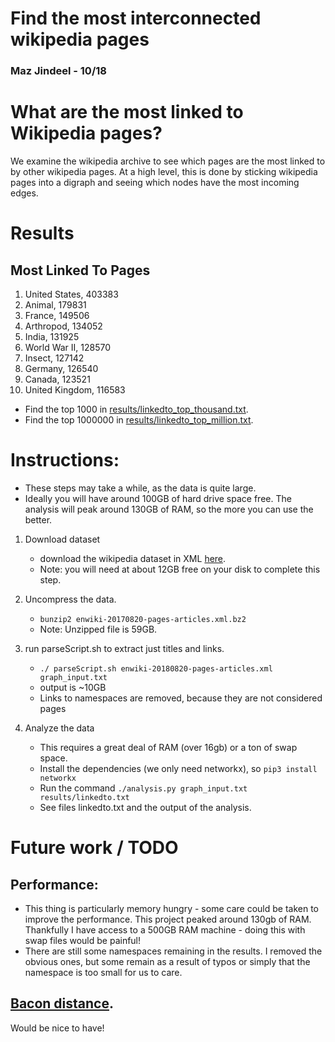 # Find the most interconnected wikipedia pages
### Maz Jindeel - 10/18

# What are the most linked to Wikipedia pages?
We examine the wikipedia archive to see which pages are the most linked to by other wikipedia pages. At a high level, this is done by sticking wikipedia pages into a digraph and seeing which nodes have the most incoming edges. 

# Results

## Most Linked To Pages
1. United States, 403383
2. Animal, 179831
3. France, 149506
4. Arthropod, 134052
5. India, 131925
6. World War II, 128570
7. Insect, 127142
8. Germany, 126540
9. Canada, 123521
10. United Kingdom, 116583

* Find the top 1000 in [results/linkedto_top_thousand.txt](results/linkedto_top_thousand.txt).
* Find the top 1000000 in [results/linkedto_top_million.txt](results/linkedto_top_million.txt).

# Instructions:

* These steps may take a while, as the data is quite large. 
* Ideally you will have around 100GB of hard drive space free. The analysis will
  peak around 130GB of RAM, so the more you can use the better. 

1. Download dataset
    * download the wikipedia dataset in XML
      [here](http://en.wikipedia.org/wiki/Wikipedia:Database_download#English-language_Wikipedia). 
    * Note: you will need at about 12GB free on your disk to complete this step. 

2. Uncompress the data. 
	* `bunzip2 enwiki-20170820-pages-articles.xml.bz2`
	* Note: Unzipped file is 59GB. 

3. run parseScript.sh to extract just titles and links.
    * `./ parseScript.sh enwiki-20180820-pages-articles.xml graph_input.txt`
    * output is ~10GB
	* Links to namespaces are removed, because they are not considered pages

4. Analyze the data
	* This requires a great deal of RAM (over 16gb) or a ton of swap space.
	* Install the dependencies (we only need networkx), so `pip3 install networkx`
	* Run the command `./analysis.py graph_input.txt results/linkedto.txt`
	* See files linkedto.txt and the output of the analysis.

# Future work / TODO
## Performance: 
* This thing is particularly memory hungry - some care could be taken to improve the performance. This project peaked around 130gb of RAM. Thankfully I have access to a 500GB RAM machine - doing this with swap files would be painful!
* There are still some namespaces remaining in the results. I removed the obvious ones, but some remain as a result of typos or simply that the namespace is too small for us to care. 

## [Bacon distance](https://en.wikipedia.org/wiki/Six_Degrees_of_Kevin_Bacon).
Would be nice to have!

